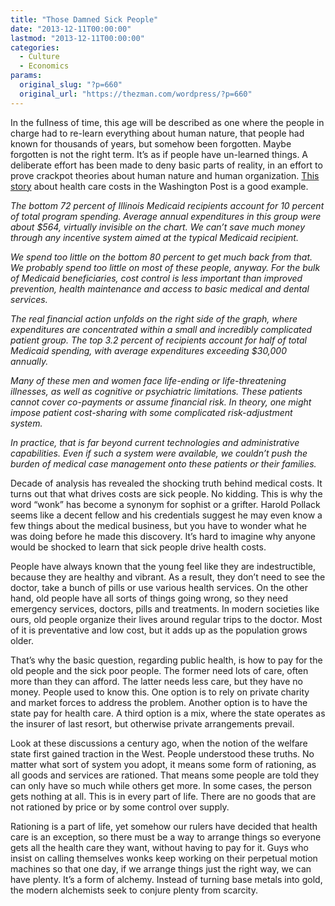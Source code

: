 ```yaml
---
title: "Those Damned Sick People"
date: "2013-12-11T00:00:00"
lastmod: "2013-12-11T00:00:00"
categories:
  - Culture
  - Economics
params:
  original_slug: "?p=660"
  original_url: "https://thezman.com/wordpress/?p=660"
---
```


In the fullness of time, this age will be described as one where the
people in charge had to re-learn everything about human nature, that
people had known for thousands of years, but somehow been forgotten.
Maybe forgotten is not the right term. It’s as if people have un-learned
things. A deliberate effort has been made to deny basic parts of
reality, in an effort to prove crackpot theories about human nature and
human organization. <a
href="http://www.washingtonpost.com/blogs/wonkblog/wp/2013/12/07/republicans-have-medicaids-cost-problem-completely-wrong/"
rel="noopener noreferrer" target="_blank">This story</a> about health
care costs in the Washington Post is a good example.

*The bottom 72 percent of Illinois Medicaid recipients account for 10
percent of total program spending. Average annual expenditures in this
group were about $564, virtually invisible on the chart. We can’t save
much money through any incentive system aimed at the typical Medicaid
recipient.*

*We spend too little on the bottom 80 percent to get much back from
that. We probably spend too little on most of these people, anyway. For
the bulk of Medicaid beneficiaries, cost control is less important than
improved prevention, health maintenance and access to basic medical and
dental services.*

*The real financial action unfolds on the right side of the graph, where
expenditures are concentrated within a small and incredibly complicated
patient group. The top 3.2 percent of recipients account for half of
total Medicaid spending, with average expenditures exceeding $30,000
annually.*

*Many of these men and women face life-ending or life-threatening
illnesses, as well as cognitive or psychiatric limitations. These
patients cannot cover co-payments or assume financial risk. In theory,
one might impose patient cost-sharing with some complicated
risk-adjustment system.*

*In practice, that is far beyond current technologies and administrative
capabilities. Even if such a system were available, we couldn’t push the
burden of medical case management onto these patients or their
families.*

Decade of analysis has revealed the shocking truth behind medical costs.
It turns out that what drives costs are sick people. No kidding. This is
why the word “wonk” has become a synonym for sophist or a grifter.
Harold Pollack seems like a decent fellow and his credentials suggest he
may even know a few things about the medical business, but you have to
wonder what he was doing before he made this discovery. It’s hard to
imagine why anyone would be shocked to learn that sick people drive
health costs.

People have always known that the young feel like they are
indestructible, because they are healthy and vibrant. As a result, they
don’t need to see the doctor, take a bunch of pills or use various
health services. On the other hand, old people have all sorts of things
going wrong, so they need emergency services, doctors, pills and
treatments. In modern societies like ours, old people organize their
lives around regular trips to the doctor. Most of it is preventative and
low cost, but it adds up as the population grows older.

That’s why the basic question, regarding public health, is how to pay
for the old people and the sick poor people. The former need lots of
care, often more than they can afford. The latter needs less care, but
they have no money. People used to know this. One option is to rely on
private charity and market forces to address the problem. Another option
is to have the state pay for health care. A third option is a mix, where
the state operates as the insurer of last resort, but otherwise private
arrangements prevail.

Look at these discussions a century ago, when the notion of the welfare
state first gained traction in the West. People understood these truths.
No matter what sort of system you adopt, it means some form of
rationing, as all goods and services are rationed. That means some
people are told they can only have so much while others get more. In
some cases, the person gets nothing at all. This is in every part of
life. There are no goods that are not rationed by price or by some
control over supply.

Rationing is a part of life, yet somehow our rulers have decided that
health care is an exception, so there must be a way to arrange things so
everyone gets all the health care they want, without having to pay for
it. Guys who insist on calling themselves wonks keep working on their
perpetual motion machines so that one day, if we arrange things just the
right way, we can have plenty. It’s a form of alchemy. Instead of
turning base metals into gold, the modern alchemists seek to conjure
plenty from scarcity.
